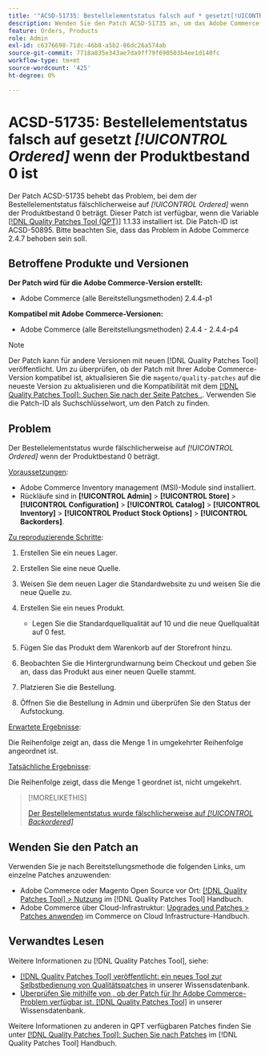 ```yaml
---
title: '"ACSD-51735: Bestellelementstatus falsch auf * gesetzt[!UICONTROL Ordered]* wenn der Produktbestand 0'' ist'
description: Wenden Sie den Patch ACSD-51735 an, um das Adobe Commerce-Problem zu beheben, bei dem der Bestellelementstatus fälschlicherweise auf * gesetzt ist.[!UICONTROL Ordered]* wenn der Produktbestand 0 beträgt.
feature: Orders, Products
role: Admin
exl-id: c6376698-71dc-46b8-a5b2-86dc26a574ab
source-git-commit: 7718a835e343ae7da9ff79f690503b4ee1d140fc
workflow-type: tm+mt
source-wordcount: '425'
ht-degree: 0%

---
```


# ACSD-51735: Bestellelementstatus falsch auf gesetzt *[!UICONTROL Ordered]* wenn der Produktbestand 0 ist

Der Patch ACSD-51735 behebt das Problem, bei dem der Bestellelementstatus fälschlicherweise auf *[!UICONTROL Ordered]* wenn der Produktbestand 0 beträgt. Dieser Patch ist verfügbar, wenn die Variable [[!DNL Quality Patches Tool (QPT)]](/help/announcements/adobe-commerce-announcements/magento-quality-patches-released-new-tool-to-self-serve-quality-patches.md) 1.1.33 installiert ist. Die Patch-ID ist ACSD-50895. Bitte beachten Sie, dass das Problem in Adobe Commerce 2.4.7 behoben sein soll.

## Betroffene Produkte und Versionen

**Der Patch wird für die Adobe Commerce-Version erstellt:**

* Adobe Commerce (alle Bereitstellungsmethoden) 2.4.4-p1

**Kompatibel mit Adobe Commerce-Versionen:**

* Adobe Commerce (alle Bereitstellungsmethoden) 2.4.4 - 2.4.4-p4

>[!NOTE]
>
>Der Patch kann für andere Versionen mit neuen [!DNL Quality Patches Tool] veröffentlicht. Um zu überprüfen, ob der Patch mit Ihrer Adobe Commerce-Version kompatibel ist, aktualisieren Sie die `magento/quality-patches` auf die neueste Version zu aktualisieren und die Kompatibilität mit dem [[!DNL Quality Patches Tool]: Suchen Sie nach der Seite Patches .](https://experienceleague.adobe.com/tools/commerce-quality-patches/index.html). Verwenden Sie die Patch-ID als Suchschlüsselwort, um den Patch zu finden.

## Problem

Der Bestellelementstatus wurde fälschlicherweise auf *[!UICONTROL Ordered]* wenn der Produktbestand 0 beträgt.

<u>Voraussetzungen</u>:

* Adobe Commerce Inventory management (MSI)-Module sind installiert.
* Rückläufe sind in **[!UICONTROL Admin]** > **[!UICONTROL Store]** > **[!UICONTROL Configuration]** > **[!UICONTROL Catalog]** > **[!UICONTROL Inventory]** > **[!UICONTROL Product Stock Options]** > **[!UICONTROL Backorders]**.

<u>Zu reproduzierende Schritte</u>:

1. Erstellen Sie ein neues Lager.
1. Erstellen Sie eine neue Quelle.
1. Weisen Sie dem neuen Lager die Standardwebsite zu und weisen Sie die neue Quelle zu.
1. Erstellen Sie ein neues Produkt.

   * Legen Sie die Standardquellqualität auf 10 und die neue Quellqualität auf 0 fest.

1. Fügen Sie das Produkt dem Warenkorb auf der Storefront hinzu.
1. Beobachten Sie die Hintergrundwarnung beim Checkout und geben Sie an, dass das Produkt aus einer neuen Quelle stammt.
1. Platzieren Sie die Bestellung.
1. Öffnen Sie die Bestellung in Admin und überprüfen Sie den Status der Aufstockung.

<u>Erwartete Ergebnisse</u>:

Die Reihenfolge zeigt an, dass die Menge 1 in umgekehrter Reihenfolge angeordnet ist.

<u>Tatsächliche Ergebnisse</u>:

Die Reihenfolge zeigt, dass die Menge 1 geordnet ist, nicht umgekehrt.

>[!MORELIKETHIS]
>
>[Der Bestellelementstatus wurde fälschlicherweise auf *[!UICONTROL Backordered]*](/help/support-tools/patches-available-in-qpt-tool/v1-1-33/acsd-51408-order-item-status-is-set-to-backordered.md)

## Wenden Sie den Patch an

Verwenden Sie je nach Bereitstellungsmethode die folgenden Links, um einzelne Patches anzuwenden:

* Adobe Commerce oder Magento Open Source vor Ort: [[!DNL Quality Patches Tool] > Nutzung](https://experienceleague.adobe.com/docs/commerce-operations/tools/quality-patches-tool/usage.html) im [!DNL Quality Patches Tool] Handbuch.
* Adobe Commerce über Cloud-Infrastruktur: [Upgrades und Patches > Patches anwenden](https://experienceleague.adobe.com/docs/commerce-cloud-service/user-guide/develop/upgrade/apply-patches.html) im Commerce on Cloud Infrastructure-Handbuch.

## Verwandtes Lesen

Weitere Informationen zu [!DNL Quality Patches Tool], siehe:

* [[!DNL Quality Patches Tool] veröffentlicht: ein neues Tool zur Selbstbedienung von Qualitätspatches](/help/announcements/adobe-commerce-announcements/magento-quality-patches-released-new-tool-to-self-serve-quality-patches.md) in unserer Wissensdatenbank.
* [Überprüfen Sie mithilfe von , ob der Patch für Ihr Adobe Commerce-Problem verfügbar ist. [!DNL Quality Patches Tool]](/help/support-tools/patches-available-in-qpt-tool/check-patch-for-magento-issue-with-magento-quality-patches.md) in unserer Wissensdatenbank.

Weitere Informationen zu anderen in QPT verfügbaren Patches finden Sie unter [[!DNL Quality Patches Tool]: Suchen Sie nach Patches](https://experienceleague.adobe.com/tools/commerce-quality-patches/index.html) im [!DNL Quality Patches Tool] Handbuch.
